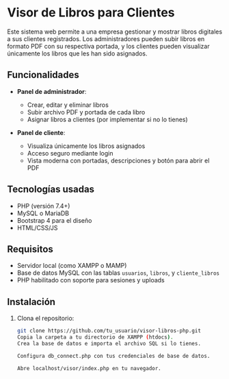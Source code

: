 # Visor de Libros para Clientes

Este sistema web permite a una empresa gestionar y mostrar libros digitales a sus clientes registrados. Los administradores pueden subir libros en formato PDF con su respectiva portada, y los clientes pueden visualizar únicamente los libros que les han sido asignados.

## Funcionalidades

- **Panel de administrador**:
  - Crear, editar y eliminar libros
  - Subir archivo PDF y portada de cada libro
  - Asignar libros a clientes (por implementar si no lo tienes)

- **Panel de cliente**:
  - Visualiza únicamente los libros asignados
  - Acceso seguro mediante login
  - Vista moderna con portadas, descripciones y botón para abrir el PDF

## Tecnologías usadas

- PHP (versión 7.4+)
- MySQL o MariaDB
- Bootstrap 4 para el diseño
- HTML/CSS/JS

## Requisitos

- Servidor local (como XAMPP o MAMP)
- Base de datos MySQL con las tablas `usuarios`, `libros`, y `cliente_libros`
- PHP habilitado con soporte para sesiones y uploads

## Instalación

1. Clona el repositorio:
   ```bash
   git clone https://github.com/tu_usuario/visor-libros-php.git
   Copia la carpeta a tu directorio de XAMPP (htdocs).
   Crea la base de datos e importa el archivo SQL si lo tienes.

   Configura db_connect.php con tus credenciales de base de datos.

   Abre localhost/visor/index.php en tu navegador.
